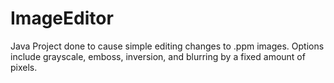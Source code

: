 # ImageEditor
Java Project done to cause simple editing changes to .ppm images. Options include grayscale, emboss, inversion, and blurring by a fixed amount of pixels.
